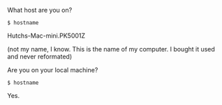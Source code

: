 What host are you on? 

`$ hostname`

Hutchs-Mac-mini.PK5001Z

(not my name, I know. This is the name of my computer. I bought it used and never reformated)

Are you on your local machine? 

`$ hostname`

Yes.
